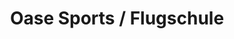---
title: "Oase Sports / Flugschule"
url: /obermaiselstein/oase-sports-flugschule/
shop: Outdoor
---
